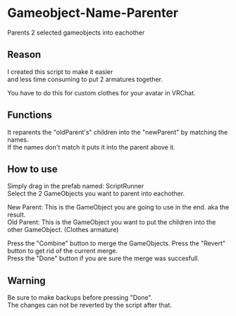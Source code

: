 # Gameobject-Name-Parenter
Parents 2 selected gameobjects into eachother

## Reason
I created this script to make it easier  
and less time consuming to put 2 armatures together.

You have to do this for custom clothes for your avatar
in VRChat.

## Functions
It reparents the "oldParent's" children into the "newParent" by matching the names.  
If the names don't match it puts it into the parent above it.

## How to use
Simply drag in the prefab named: ScriptRunner  
Select the 2 GameObjects you want to parent into eachother.

New Parent: This is the GameObject you are going to use in the end. aka the result.  
Old Parent: This is the GameObject you want to put the children into the other GameObject. (Clothes armature)

Press the "Combine" button to merge the GameObjects.
Press the "Revert" button to get rid of the current merge.  
Press the "Done" button if you are sure the merge was succesfull.  

## Warning
Be sure to make backups before pressing "Done".  
The changes can not be reverted by the script after that.
